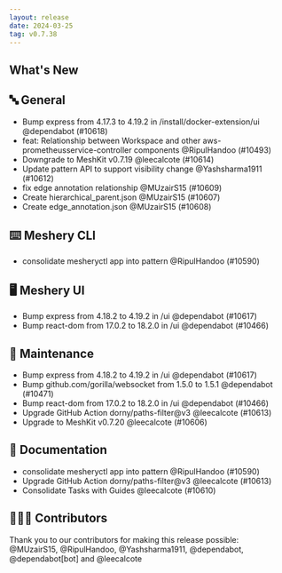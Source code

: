 ```yaml
---
layout: release
date: 2024-03-25
tag: v0.7.38
---
```


## What's New
## 🔤 General
- Bump express from 4.17.3 to 4.19.2 in /install/docker-extension/ui @dependabot (#10618)
- feat: Relationship between Workspace and other aws-prometheusservice-controller components @RipulHandoo (#10493)
- Downgrade to MeshKit v0.7.19 @leecalcote (#10614)
- Update pattern API to support visibility change @Yashsharma1911 (#10612)
- fix edge annotation relationship @MUzairS15 (#10609)
- Create hierarchical_parent.json @MUzairS15 (#10607)
- Create edge_annotation.json @MUzairS15 (#10608)

## ⌨️ Meshery CLI

- consolidate mesheryctl app into pattern @RipulHandoo (#10590)

## 🖥 Meshery UI

- Bump express from 4.18.2 to 4.19.2 in /ui @dependabot (#10617)
- Bump react-dom from 17.0.2 to 18.2.0 in /ui @dependabot (#10466)

## 🧰 Maintenance

- Bump express from 4.18.2 to 4.19.2 in /ui @dependabot (#10617)
- Bump github.com/gorilla/websocket from 1.5.0 to 1.5.1 @dependabot (#10471)
- Bump react-dom from 17.0.2 to 18.2.0 in /ui @dependabot (#10466)
- Upgrade GitHub Action dorny/paths-filter@v3 @leecalcote (#10613)
- Upgrade to MeshKit v0.7.20 @leecalcote (#10606)

## 📖 Documentation

- consolidate mesheryctl app into pattern @RipulHandoo (#10590)
- Upgrade GitHub Action dorny/paths-filter@v3 @leecalcote (#10613)
- Consolidate Tasks with Guides @leecalcote (#10610)

## 👨🏽‍💻 Contributors

Thank you to our contributors for making this release possible:
@MUzairS15, @RipulHandoo, @Yashsharma1911, @dependabot, @dependabot[bot] and @leecalcote
